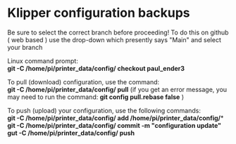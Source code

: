 # Klipper configuration backups

Be sure to select the correct branch before proceeding!
To do this on github ( web based ) use the drop-down which presently says "Main" and select your branch

Linux command prompt:<br>
**git -C /home/pi/printer_data/config/ checkout paul_ender3**

To pull (download) configuration, use the command:  
**git -C /home/pi/printer_data/config/ pull**      (if you get an error message, you may need to run the command:   **git config pull.rebase false** )

To push (upload) your configuration, use the following commands:  
**git -C /home/pi/printer_data/config/ add /home/pi/printer_data/config/***  
**git -C /home/pi/printer_data/config/ commit -m "configuration update"**  
**gut -C /home/pi/printer_data/config/ push**  
